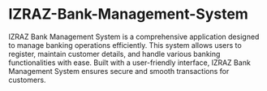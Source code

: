 # IZRAZ-Bank-Management-System
IZRAZ Bank Management System is a comprehensive application designed to manage banking operations efficiently. This system allows users to register, maintain customer details, and handle various banking functionalities with ease. Built with a user-friendly interface, IZRAZ Bank Management System ensures secure and smooth transactions for customers.
